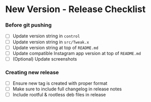 # New Version - Release Checklist

### Before git pushing
- [ ] Update version string in `control`
- [ ] Update version string in `src/Tweak.x`
- [ ] Update version string at top of `README.md` 
- [ ] Update compatible Instagram app version at top of `README.md`
- [ ] (Optional) Update screenshots

### Creating new release
- [ ] Ensure new tag is created with proper format
- [ ] Make sure to include full changelog in release notes
- [ ] Include rootful & rootless deb files in release